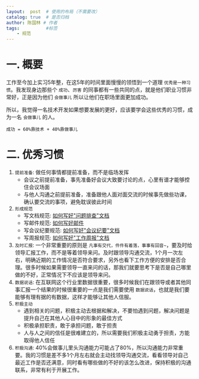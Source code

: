 ```yaml
---
layout:  post  # 使用的布局（不需要改）
catalog: true  # 是否归档
author: 陈国林 # 作者
tags:          #标签
    - 规范
---
```


# 一. 概要
工作至今加上实习5年整，在这5年的时间里面慢慢的领悟到一个道理 `优秀是一种习惯`。我发现身边那些个 `成功`、`厉害` 的同事都有一些共同的点，就是他们职业习惯非常好，正是因为他们 `会做事儿` 所以让他们在职场里面更加成功。

所以，我觉得一名技术开发如果想要发展的更好，应该要学会这些优秀的习惯，成为一名 `会做事儿` 的人。

`成功 = 60%靠技术 + 40%靠做事儿`

# 二. 优秀习惯
1. `提前准备`: 做任何事情都提前准备，而不是临场发挥
   + 会议之前提前准备，事先准备好会议大致要讨论的点，心里有谱才能够控住会议场面
   + 与他人沟通之前提前准备，准备跟他人面对面交流的时候事先做些功课，确认要交流的事项，避免耽误彼此时间
2. `形成规范`
   + 写文档规范: [如何写好"问题排查"文档](https://chenguolin.github.io/2019/01/28/%E4%BC%98%E7%A7%80-6-%E5%A6%82%E4%BD%95%E5%86%99%E5%A5%BD-%E9%97%AE%E9%A2%98%E6%8E%92%E6%9F%A5-%E6%96%87%E6%A1%A3/)
   + 写邮件规范: [如何写好邮件](https://chenguolin.github.io/2019/02/02/%E8%A7%84%E8%8C%83-8-%E5%A6%82%E4%BD%95%E5%86%99%E5%A5%BD%E9%82%AE%E4%BB%B6/)
   + 写会议纪要规范: [如何写好"会议纪要"文档](https://chenguolin.github.io/2019/01/25/%E4%BC%98%E7%A7%80-5-%E5%A6%82%E4%BD%95%E5%86%99%E5%A5%BD-%E4%BC%9A%E8%AE%AE%E7%BA%AA%E8%A6%81-%E6%96%87%E6%A1%A3/)
   + 写周报规范: [如何写好"工作周报"文档](https://chenguolin.github.io/2019/01/24/%E4%BC%98%E7%A7%80-3-%E5%A6%82%E4%BD%95%E5%86%99%E5%A5%BD-%E5%B7%A5%E4%BD%9C%E5%91%A8%E6%8A%A5-%E6%96%87%E6%A1%A3/)
3. `及时汇报`: 一个非常重要的原则是 `凡事有交代，件件有着落，事事有回音~`，要及时给领导汇报工作，而不是等着领导来问。及时跟领导沟通交流，1个月一次左右，明确近期的工作情况是否符合要求，另外也看下工作方便的安排是否合理。很多时候如果需要领导一直来问的话，那我们就要思考下是否是自己哪里做的不好，正常情况下不应该是领导来问。
4. `数据说话`: 在互联网这个行业里数据很重要，很多时候我们在跟领导或者其他同事汇报一个结果的时候很重要的一点是我们需要使用 `数据说话`，也就是我们要能够有理有据的有数据，这样才能够让其他人信服。
5. `积极主动`
   + 遇到相关的问题，积极主动去根据和解决，不要怕遇到问题，解决问题是提升自己在其他人心目中的形象的最佳方式
   + 积极承担职责，敢于承担问题，敢于担责
   + 人与人之间的信任是很难建立的，所以需要我们积极主动勇于担责，方能取得他人信任
6. `积极沟通`: 40%会做事儿里头沟通能力可能占了80%，所以沟通能力非常重要。我的习惯是差不多1个月左右就会主动找领导沟通交流，看看领导对自己最近工作是否还满意，同时看有哪些做的不好的该怎么改进，保持积极的沟通联系，非常有利于开展工作。




